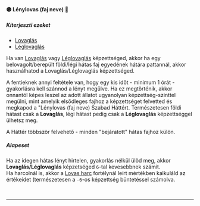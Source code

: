 #### 🟣 Lénylovas (faj neve) 🔁

##### Kiterjeszti ezeket

  - [Lovaglás](../kepzettsegek.szekunder/lovaglas.md) 
  - [Léglovaglás](../kepzettsegek.szekunder/leglovaglas.md)
 
Ha van [Lovaglás](../kepzettsegek.szekunder/lovaglas.md) vagy [Léglovaglás](../kepzettsegek.szekunder/leglovaglas.md) képzettséged, akkor ha egy belovagolt/berepült földi/légi hátas faj egyedének hátára pattannál, akkor használhatod a Lovaglás/Léglovaglás képzettséged.

A fentieknek annyi feltétele van, hogy egy kis időt - minimum 1 órát - gyakorlásra kell szánnod a lényt megülve. Ha ez megtörténik, akkor onnantól képes leszel az adott állatot ugyanolyan képzettség-szinttel megülni, mint amelyik elsődleges fajhoz a képzettséget felvetted és megkapod a "Lénylovas (faj neve) Szabad Háttért. Természetesen földi hátast csak a **Lovaglás**, légi hátast pedig csak a **Léglovaglás** képzettséggel ülhetsz meg.

A Háttér többször felvehető - minden "bejáratott" hátas fajhoz külön.

##### Alapeset

Ha az idegen hátas lényt hirtelen, gyakorlás nélkül ülöd meg, akkor **Lovaglás/Léglovaglás** képzetséged `6`-tal kevesebbnek számít.\
Ha harcolnál is, akkor a [Lovas harc](../fortelyok.harci/lovas_harc.md) fortélynál leírt mértékben kalkuláld az értékeidet (természetesen a `-6`-os képzettség büntetéssel számolva.

<br />

---
